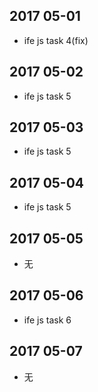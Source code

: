 ## 2017 05-01
* ife js task 4(fix)

## 2017 05-02
* ife js task 5

## 2017 05-03
* ife js task 5

## 2017 05-04
* ife js task 5

## 2017 05-05
* 无

## 2017 05-06
* ife js task 6

## 2017 05-07
* 无
